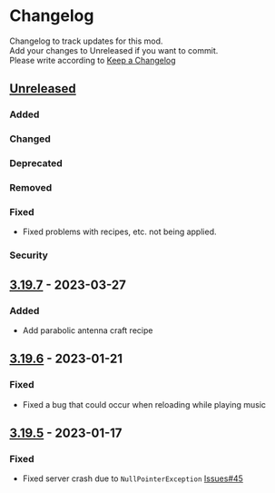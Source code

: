 # Changelog

Changelog to track updates for this mod.  
Add your changes to Unreleased if you want to commit.  
Please write according to [Keep a Changelog](https://keepachangelog.com/en/1.0.0/)

## [Unreleased]

### Added

### Changed

### Deprecated

### Removed

### Fixed

- Fixed problems with recipes, etc. not being applied.

### Security

## [3.19.7] - 2023-03-27

### Added

- Add parabolic antenna craft recipe

## [3.19.6] - 2023-01-21

### Fixed

- Fixed a bug that could occur when reloading while playing music

## [3.19.5] - 2023-01-17

### Fixed

- Fixed server crash due to `NullPointerException` [Issues#45](https://github.com/TeamFelnull/IamMusicPlayer/issues/45)

[Unreleased]: https://github.com/TeamFelnull/IamMusicPlayer/compare/v3.19.7...HEAD

[3.19.7]: https://github.com/TeamFelnull/IamMusicPlayer/compare/v3.19.6...v3.19.7

[3.19.6]: https://github.com/TeamFelnull/IamMusicPlayer/compare/v3.19.5...v3.19.6

[3.19.5]: https://github.com/TeamFelnull/IamMusicPlayer/commits/v3.19.5
